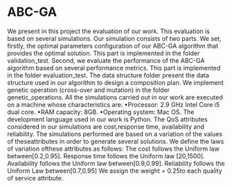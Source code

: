 # ABC-GA
We present in this project the evaluation of our work. This evaluation is based on several simulations. Our simulation consists of two parts. We set, firstly, the optimal parameters configuration of our ABC-GA algorithm that provides the optimal solution. This part is implemented in the folder validation_test. Second, we evaluate the performance of the ABC-GA algorithm based on several performance metrics. This part is implemented in the folder evaluation_test. The data structure folder present the data structure used in our algorithm to design a composition plan. We implement genetic operation (cross-over and mutation) in the folder genetic_operations. All the simulations carried out in our work are executed on a machine whose characteristics are: •Processor: 2.9 GHz Intel Core i5 dual core. •RAM capacity: 8GB. •Operating system: Mac OS. The development language used in our work is Python. The QoS attributes considered in our simulations are cost,response time, availability and reliability. The simulations performed are based on a variation of the values of theseattributes in order to generate several solutions. We define the laws of variation ofthese attributes as follows: The cost follows the Uniform law between[0.2,0.95]. Response time follows the Uniform law [20,1500]. Availability follows the Uniform law between[0.9,0.99]. Reliability follows the Uniform Law between[0.7,0.95] We assign the weight = 0.25to each quality of service attribute.
